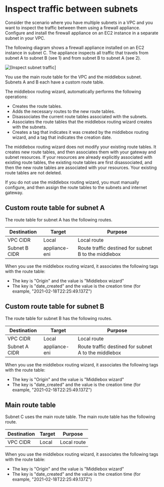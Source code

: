 # Inspect traffic between subnets<a name="intra-vpc-route"></a>

Consider the scenario where you have multiple subnets in a VPC and you want to inspect the traffic between them using a firewall appliance\. Configure and install the firewall appliance on an EC2 instance in a separate subnet in your VPC\.

The following diagram shows a firewall appliance installed on an EC2 instance in subnet C\. The appliance inspects all traffic that travels from subnet A to subnet B \(see 1\) and from subnet B to subnet A \(see 2\)\.

![\[Inspect subnet traffic\]](http://docs.aws.amazon.com/vpc/latest/userguide/images/middlebox-intra-vpc_updated.png)

You use the main route table for the VPC and the middlebox subnet\. Subnets A and B each have a custom route table\.

The middlebox routing wizard, automatically performs the following operations:
+ Creates the route tables\.
+ Adds the necessary routes to the new route tables\.
+ Disassociates the current route tables associated with the subnets\.
+ Associates the route tables that the middlebox routing wizard creates with the subnets\.
+ Creates a tag that indicates it was created by the middlebox routing wizard, and a tag that indicates the creation date\.

The middlebox routing wizard does not modify your existing route tables\. It creates new route tables, and then associates them with your gateway and subnet resources\. If your resources are already explicitly associated with existing route tables, the existing route tables are first disassociated, and then the new route tables are associated with your resources\. Your existing route tables are not deleted\.

If you do not use the middlebox routing wizard, you must manually configure, and then assign the route tables to the subnets and internet gateway\.

## Custom route table for subnet A<a name="subneta-route-table-table"></a>

The route table for subnet A has the following routes\.


| Destination | Target | Purpose | 
| --- | --- | --- | 
| VPC CIDR | Local | Local route | 
| Subnet B CIDR | appliance\-eni | Route traffic destined for subnet B to the middlebox | 

When you use the middlebox routing wizard, it associates the following tags with the route table:
+ The key is "Origin" and the value is "Middlebox wizard"
+ The key is "date\_created" and the value is the creation time \(for example, "2021\-02\-18T22:25:49\.137Z"\)

## Custom route table for subnet B<a name="subnetb-route-table-table"></a>

The route table for subnet B has the following routes\.


| Destination | Target | Purpose | 
| --- | --- | --- | 
| VPC CIDR | Local | Local route | 
| Subnet A CIDR | appliance\-eni | Route traffic destined for subnet A to the middlebox | 

When you use the middlebox routing wizard, it associates the following tags with the route table:
+ The key is "Origin" and the value is "Middlebox wizard"
+ The key is "date\_created" and the value is the creation time \(for example, "2021\-02\-18T22:25:49\.137Z"\)

## Main route table<a name="main-route-table"></a>

Subnet C uses the main route table\. The main route table has the following route\.


| Destination | Target | Purpose | 
| --- | --- | --- | 
| VPC CIDR | Local | Local route | 

When you use the middlebox routing wizard, it associates the following tags with the route table:
+ The key is "Origin" and the value is "Middlebox wizard"
+ The key is "date\_created" and the value is the creation time \(for example, "2021\-02\-18T22:25:49\.137Z"\)
